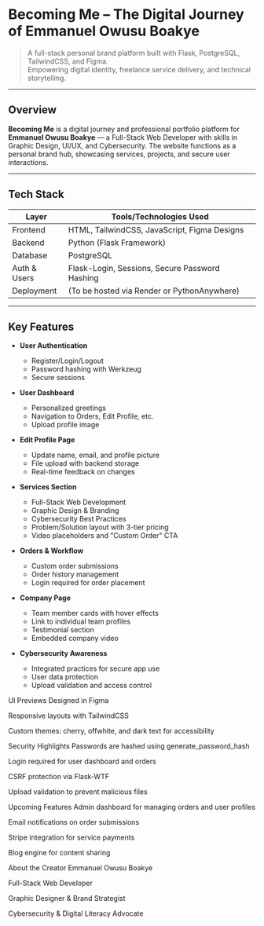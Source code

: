 # Becoming Me – The Digital Journey of Emmanuel Owusu Boakye

> A full-stack personal brand platform built with Flask, PostgreSQL, TailwindCSS, and Figma.  
> Empowering digital identity, freelance service delivery, and technical storytelling.

---

##  Overview

**Becoming Me** is a digital journey and professional portfolio platform for **Emmanuel Owusu Boakye** — a Full-Stack Web Developer with skills in Graphic Design, UI/UX, and Cybersecurity. The website functions as a personal brand hub, showcasing services, projects, and secure user interactions.

---

##  Tech Stack

| Layer        | Tools/Technologies Used                          |
|--------------|--------------------------------------------------|
| Frontend     | HTML, TailwindCSS, JavaScript, Figma Designs     |
| Backend      | Python (Flask Framework)                         |
| Database     | PostgreSQL                                       |
| Auth & Users | Flask-Login, Sessions, Secure Password Hashing   |
| Deployment   | (To be hosted via Render or PythonAnywhere)     |

---

##  Key Features

- **User Authentication**
  - Register/Login/Logout
  - Password hashing with Werkzeug
  - Secure sessions

- **User Dashboard**
  - Personalized greetings
  - Navigation to Orders, Edit Profile, etc.
  - Upload profile image

- **Edit Profile Page**
  - Update name, email, and profile picture
  - File upload with backend storage
  - Real-time feedback on changes

- **Services Section**
  - Full-Stack Web Development
  - Graphic Design & Branding
  - Cybersecurity Best Practices
  - Problem/Solution layout with 3-tier pricing
  - Video placeholders and "Custom Order" CTA

- **Orders & Workflow**
  - Custom order submissions
  - Order history management
  - Login required for order placement

- **Company Page**
  - Team member cards with hover effects
  - Link to individual team profiles
  - Testimonial section
  - Embedded company video

- **Cybersecurity Awareness**
  - Integrated practices for secure app use
  - User data protection
  - Upload validation and access control


 UI Previews
Designed in Figma

Responsive layouts with TailwindCSS

Custom themes: cherry, offwhite, and dark text for accessibility

 Security Highlights
Passwords are hashed using generate_password_hash

Login required for user dashboard and orders

CSRF protection via Flask-WTF

Upload validation to prevent malicious files

 Upcoming Features
Admin dashboard for managing orders and user profiles

Email notifications on order submissions

Stripe integration for service payments

Blog engine for content sharing

 About the Creator
Emmanuel Owusu Boakye

Full-Stack Web Developer

Graphic Designer & Brand Strategist

Cybersecurity & Digital Literacy Advocate


